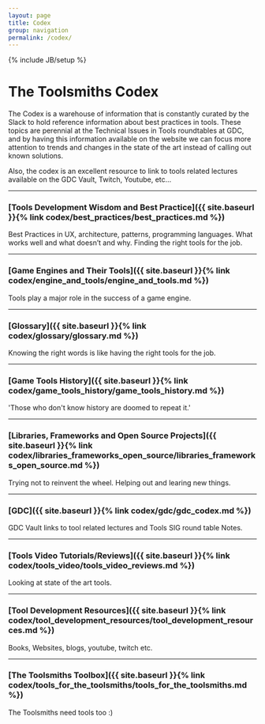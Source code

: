 ```yaml
---
layout: page
title: Codex
group: navigation
permalink: /codex/
---
```

{% include JB/setup %}

# The Toolsmiths Codex

The Codex is a warehouse of information that is constantly curated by the Slack to hold reference information about best practices in tools. These topics are perennial at the Technical Issues in Tools roundtables at GDC, and by having this information available on the website we can focus more attention to trends and changes in the state of the art instead of calling out known solutions.

Also, the codex is an excellent resource to link to tools related lectures available on the GDC Vault, Twitch, Youtube, etc…

------

### [Tools Development Wisdom and Best Practice]({{ site.baseurl }}{% link codex/best_practices/best_practices.md %})
Best Practices in UX, architecture, patterns, programming languages. What works well and what doesn’t and why. Finding the right tools for the job.

------

### [Game Engines and Their Tools]({{ site.baseurl }}{% link codex/engine_and_tools/engine_and_tools.md %})
Tools play a major role in the success of a game engine.

------

### [Glossary]({{ site.baseurl }}{% link codex/glossary/glossary.md %})
Knowing the right words is like having the right tools for the job.

------

### [Game Tools History]({{ site.baseurl }}{% link codex/game_tools_history/game_tools_history.md %})
'Those who don't know history are doomed to repeat it.'

------

### [Libraries, Frameworks and Open Source Projects]({{ site.baseurl }}{% link codex/libraries_frameworks_open_source/libraries_frameworks_open_source.md %})
Trying not to reinvent the wheel. Helping out and learing new things.

------

### [GDC]({{ site.baseurl }}{% link codex/gdc/gdc_codex.md %})
GDC Vault links to tool related lectures and Tools SIG round table Notes.

------

### [Tools Video Tutorials/Reviews]({{ site.baseurl }}{% link codex/tools_video/tools_video_reviews.md %})
Looking at state of the art tools.

------

### [Tool Development Resources]({{ site.baseurl }}{% link codex/tool_development_resources/tool_development_resources.md %})
Books, Websites, blogs, youtube, twitch etc.

------

### [The Toolsmiths Toolbox]({{ site.baseurl }}{% link codex/tools_for_the_toolsmiths/tools_for_the_toolsmiths.md %})
The Toolsmiths need tools too :)